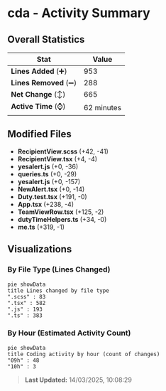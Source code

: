 # cda - Activity Summary 

## Overall Statistics

| Stat                   | Value                                                             |
| ---------------------- | ----------------------------------------------------------------- |
| **Lines Added** (➕)   | 953                                          |
| **Lines Removed** (➖) | 288                                        |
| **Net Change** (↕)    | 665                |
| **Active Time** (⌚)   | 62 minutes |


## Modified Files
- **RecipientView.scss** (+42, -41)
- **RecipientView.tsx** (+4, -4)
- **yesalert.js** (+0, -36)
- **queries.ts** (+0, -29)
- **yesalert.js** (+0, -157)
- **NewAlert.tsx** (+0, -14)
- **Duty.test.tsx** (+191, -0)
- **App.tsx** (+238, -4)
- **TeamViewRow.tsx** (+125, -2)
- **dutyTimeHelpers.ts** (+34, -0)
- **me.ts** (+319, -1)

## Visualizations

### By File Type (Lines Changed)

```mermaid
pie showData
title Lines changed by file type
".scss" : 83
".tsx" : 582
".js" : 193
".ts" : 383
```

### By Hour (Estimated Activity Count)

```mermaid
pie showData
title Coding activity by hour (count of changes)
"09h" : 48
"10h" : 3
```


> **Last Updated:** 14/03/2025, 10:08:29
